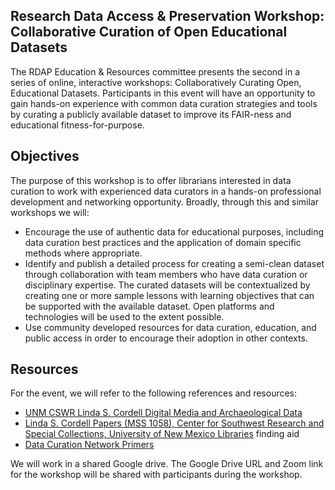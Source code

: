 ## Research Data Access & Preservation Workshop: Collaborative Curation of Open Educational Datasets

The RDAP Education & Resources committee presents the second in a series of online, interactive workshops: Collaboratively Curating Open, Educational Datasets. Participants in this event will have an opportunity to gain hands-on experience with common data curation strategies and tools by curating a publicly available dataset to improve its FAIR-ness and educational fitness-for-purpose.

## Objectives

The purpose of this workshop is to offer librarians interested in data curation to work with experienced data curators in a hands-on professional development and networking opportunity. Broadly, through this and similar workshops we will:

* Encourage the use of authentic data for educational purposes, including data curation best practices and the application of domain specific methods where appropriate.
* Identify and publish a detailed process for creating a semi-clean dataset through collaboration with team members who have data curation or disciplinary expertise. The curated datasets will be contextualized by creating one or more sample lessons with learning objectives that can be supported with the available dataset. Open platforms and technologies will be used to the extent possible.
* Use community developed resources for data curation, education, and public access in order to encourage their adoption in other contexts.


## Resources

For the event, we will refer to the following references and resources:

* [UNM CSWR Linda S. Cordell Digital Media and Archaeological Data](https://econtent.unm.edu/digital/collection/cordell)
* [Linda S. Cordell Papers (MSS 1058), Center for Southwest Research and Special Collections, University of New Mexico Libraries](https://rmoa.unm.edu/docviewer.php?docId=nmumss1058bc.xml) finding aid
* [Data Curation Network Primers](https://datacurationnetwork.org/resources/data-curation-primers/)

We will work in a shared Google drive. The Google Drive URL and Zoom link for the workshop will be shared with participants during the workshop.
